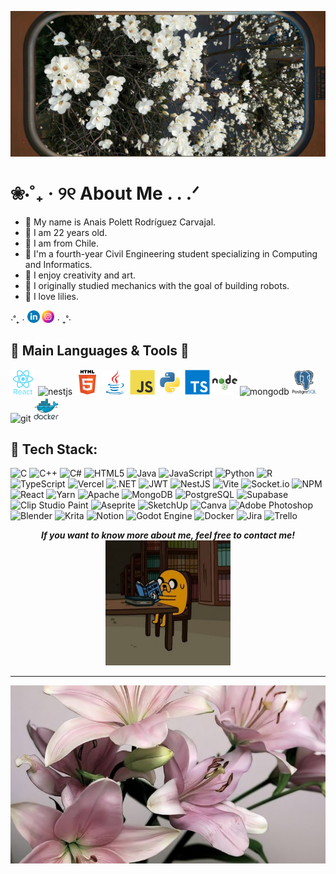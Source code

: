 <p align="center">
  <a><img src="./assets/bg.jpg" alt="bg" width="600"/></a>
</p>

# ❀⋅˚₊ ‧ ୨୧ About Me . . .ᐟ
- 🪼 My name is Anais Polett Rodríguez Carvajal.
- 🪼 I am 22 years old.
- 🪼 I am from Chile.
- 🪼 I'm a fourth-year Civil Engineering student specializing in Computing and Informatics.
- 🪼 I enjoy creativity and art.
- 🪼 I originally studied mechanics with the goal of building robots.
- 🪼 I love lilies.

 ⋅˚₊ ‧ <a href="https://www.linkedin.com/in/anais-rodr%C3%ADguez-carvajal-167060349/"><img src="./assets/icons/linkedin.png" alt="LinkedIn" width="20" height="20"/></a> 
<a href="https://instagram.com/is_aannaa"><img src="./assets/icons/instagram.png" alt="Instagram" width="20" height="20"/></a>
⋅ ₊˚‧ 

## 🪻 Main Languages & Tools 🪻
<img src="https://raw.githubusercontent.com/devicons/devicon/master/icons/react/react-original-wordmark.svg" alt="react" width="40" height="40"/>
<img src="https://www.vectorlogo.zone/logos/nestjs/nestjs-icon.svg" alt="nestjs" width="40" height="40"/>
<img src="https://raw.githubusercontent.com/devicons/devicon/master/icons/html5/html5-original-wordmark.svg" alt="html5" width="40" height="40"/>
<img src="https://raw.githubusercontent.com/devicons/devicon/master/icons/java/java-original.svg" alt="java" width="40" height="40"/>
<img src="https://raw.githubusercontent.com/devicons/devicon/master/icons/javascript/javascript-original.svg" alt="javascript" width="40" height="40"/>
<img src="https://raw.githubusercontent.com/devicons/devicon/master/icons/python/python-original.svg" alt="python" width="40" height="40"/>
<img src="https://raw.githubusercontent.com/devicons/devicon/master/icons/typescript/typescript-original.svg" alt="typescript" width="40" height="40"/>
<img src="https://raw.githubusercontent.com/devicons/devicon/master/icons/nodejs/nodejs-original-wordmark.svg" alt="nodejs" width="40" height="40"/>
<img src="https://www.vectorlogo.zone/logos/mongodb/mongodb-icon.svg" alt="mongodb" width="40" height="40"/>
<img src="https://raw.githubusercontent.com/devicons/devicon/master/icons/postgresql/postgresql-original-wordmark.svg" alt="postgresql" width="40" height="40"/> <img src="https://www.vectorlogo.zone/logos/git-scm/git-scm-icon.svg" alt="git" width="40" height="40"/>
<img src="https://raw.githubusercontent.com/devicons/devicon/master/icons/docker/docker-original-wordmark.svg" alt="docker" width="40" height="40"/>


## 🌱  Tech Stack:
![C](https://img.shields.io/badge/-C-00599C?style=flat&logo=c&logoColor=white&labelColor=00599C) ![C++](https://img.shields.io/badge/-C++-00599C?style=flat&logo=c%2B%2B&logoColor=white&labelColor=00599C) ![C#](https://img.shields.io/badge/-C%23-239120?style=flat&logo=csharp&logoColor=white&labelColor=239120) ![HTML5](https://img.shields.io/badge/-HTML5-E34F26?style=flat&logo=html5&logoColor=white&labelColor=E34F26) ![Java](https://img.shields.io/badge/-Java-ED8B00?style=flat&logo=openjdk&logoColor=white&labelColor=ED8B00) ![JavaScript](https://img.shields.io/badge/-JavaScript-323330?style=flat&logo=javascript&logoColor=F7DF1E&labelColor=323330) ![Python](https://img.shields.io/badge/-Python-3670A0?style=flat&logo=python&logoColor=white&labelColor=3670A0) ![R](https://img.shields.io/badge/-R-276DC3?style=flat&logo=r&logoColor=white&labelColor=276DC3) ![TypeScript](https://img.shields.io/badge/-TypeScript-007ACC?style=flat&logo=typescript&logoColor=white&labelColor=007ACC) ![Vercel](https://img.shields.io/badge/-Vercel-000000?style=flat&logo=vercel&logoColor=white&labelColor=000000) ![.NET](https://img.shields.io/badge/-.NET-5C2D91?style=flat&logo=.net&logoColor=white&labelColor=5C2D91) ![JWT](https://img.shields.io/badge/-JWT-000000?style=flat&logo=JSON%20web%20tokens&logoColor=white&labelColor=000000) ![NestJS](https://img.shields.io/badge/-NestJS-E0234E?style=flat&logo=nestjs&logoColor=white&labelColor=E0234E) ![Vite](https://img.shields.io/badge/-Vite-646CFF?style=flat&logo=vite&logoColor=white&labelColor=646CFF) ![Socket.io](https://img.shields.io/badge/-Socket.io-000000?style=flat&logo=socket.io&logoColor=white&labelColor=000000) ![NPM](https://img.shields.io/badge/-NPM-CB3837?style=flat&logo=npm&logoColor=white&labelColor=CB3837) ![React](https://img.shields.io/badge/-React-20232a?style=flat&logo=react&logoColor=61DAFB&labelColor=20232a) ![Yarn](https://img.shields.io/badge/-Yarn-2C8EBB?style=flat&logo=yarn&logoColor=white&labelColor=2C8EBB) ![Apache](https://img.shields.io/badge/-Apache-D42029?style=flat&logo=apache&logoColor=white&labelColor=D42029) ![MongoDB](https://img.shields.io/badge/-MongoDB-4ea94b?style=flat&logo=mongodb&logoColor=white&labelColor=4ea94b) ![PostgreSQL](https://img.shields.io/badge/-PostgreSQL-316192?style=flat&logo=postgresql&logoColor=white&labelColor=316192) ![Supabase](https://img.shields.io/badge/-Supabase-3ECF8E?style=flat&logo=supabase&logoColor=white&labelColor=3ECF8E) ![Clip Studio Paint](https://img.shields.io/badge/-CSP-CFD3D3?style=flat&logo=ClipStudioPaint&logoColor=white&labelColor=CFD3D3) ![Aseprite](https://img.shields.io/badge/-Aseprite-FFFFFF?style=flat&logo=Aseprite&logoColor=7D929E&labelColor=FFFFFF) ![SketchUp](https://img.shields.io/badge/-SketchUp-005F9E?style=flat&logo=sketchup&logoColor=white&labelColor=005F9E) ![Canva](https://img.shields.io/badge/-Canva-00C4CC?style=flat&logo=Canva&logoColor=white&labelColor=00C4CC) ![Adobe Photoshop](https://img.shields.io/badge/-PS-31A8FF?style=flat&logo=adobe%20photoshop&logoColor=white&labelColor=31A8FF) ![Blender](https://img.shields.io/badge/-Blender-F5792A?style=flat&logo=blender&logoColor=white&labelColor=F5792A) ![Krita](https://img.shields.io/badge/-Krita-203759?style=flat&logo=krita&logoColor=EEF37B&labelColor=203759) ![Notion](https://img.shields.io/badge/-Notion-000000?style=flat&logo=notion&logoColor=white&labelColor=000000) ![Godot Engine](https://img.shields.io/badge/-Godot-FFFFFF?style=flat&logo=godot-engine&logoColor=478CBF&labelColor=FFFFFF) ![Docker](https://img.shields.io/badge/-Docker-0db7ed?style=flat&logo=docker&logoColor=white&labelColor=0db7ed) ![Jira](https://img.shields.io/badge/-Jira-0A0FFF?style=flat&logo=jira&logoColor=white&labelColor=0A0FFF) ![Trello](https://img.shields.io/badge/-Trello-026AA7?style=flat&logo=Trello&logoColor=white&labelColor=026AA7)

<p align="center">
<strong><em>If you want to know more about me, feel free to contact me!</em></strong><br>
<img src="./assets/jake_studying.jpg" alt="jake" width="200" height="200"/>
</p>

---

<p align="center">
  <img src="./assets/lillies2.jpg" alt="Footer Image" width="600" />
</p>

